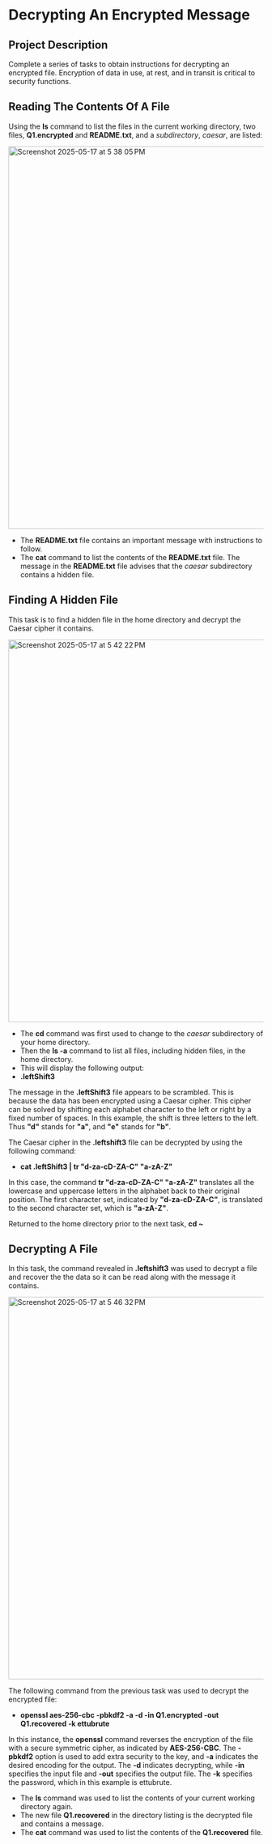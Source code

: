 # Decrypting An Encrypted Message

## Project Description  
Complete a series of tasks to obtain instructions for decrypting an encrypted file. Encryption of data in use, at rest, and in transit is critical to security functions.

## Reading The Contents Of A File
Using the **ls** command to list the files in the current working directory, two files, **Q1.encrypted** and **README.txt**, and a *subdirectory*, *caesar*, are listed:

<img width="756" alt="Screenshot 2025-05-17 at 5 38 05 PM" src="https://github.com/user-attachments/assets/fa1bbc12-d65c-431e-bfbb-2f2fc0649773" />

- The **README.txt** file contains an important message with instructions to follow.
- The **cat** command to list the contents of the **README.txt** file.
The message in the **README.txt** file advises that the *caesar* subdirectory contains a hidden file.

## Finding A Hidden File
This task is to find a hidden file in the home directory and decrypt the Caesar cipher it contains.

<img width="756" alt="Screenshot 2025-05-17 at 5 42 22 PM" src="https://github.com/user-attachments/assets/80c47ba4-002f-4ea6-a9fd-d6b7e887ef70" />

- The **cd** command was first used to change to the *caesar* subdirectory of your home directory.
- Then the **ls -a** command to list all files, including hidden files, in the home directory.
- This will display the following output:
- **.leftShift3**
  
The message in the **.leftShift3** file appears to be scrambled. This is because the data has been encrypted using a Caesar cipher. This cipher can be solved by shifting each alphabet character to the left or right by a fixed number of spaces. In this example, the shift is three letters to the left. Thus **"d"** stands for **"a"**, and **"e"** stands for **"b"**.

The Caesar cipher in the **.leftshift3** file can be decrypted by using the following command:
- **cat .leftShift3 | tr "d-za-cD-ZA-C" "a-zA-Z"**

In this case, the command **tr "d-za-cD-ZA-C" "a-zA-Z"** translates all the lowercase and uppercase letters in the alphabet back to their original position. The first character set, indicated by **"d-za-cD-ZA-C"**, is translated to the second character set, which is **"a-zA-Z"**.

Returned to the home directory prior to the next task, **cd ~**

## Decrypting A File 
In this task, the command revealed in **.leftshift3** was used to decrypt a file and recover the the data so it can be read along with the message it contains.

<img width="756" alt="Screenshot 2025-05-17 at 5 46 32 PM" src="https://github.com/user-attachments/assets/4d50fb05-4e44-4920-828b-cb2cd900de75" />

The following command from the previous task was used to decrypt the encrypted file:
- **openssl aes-256-cbc -pbkdf2 -a -d -in Q1.encrypted -out Q1.recovered -k ettubrute**

In this instance, the **openssl** command reverses the encryption of the file with a secure symmetric cipher, as indicated by **AES-256-CBC**. The **-pbkdf2** option is used to add extra security to the key, and **-a** indicates the desired encoding for the output. The **-d** indicates decrypting, while **-in** specifies the input file and **-out** specifies the output file. The **-k** specifies the password, which in this example is ettubrute.
- The **ls** command was used to list the contents of your current working directory again.
- The new file **Q1.recovered** in the directory listing is the decrypted file and contains a message.
- The **cat** command was used to list the contents of the **Q1.recovered** file.
